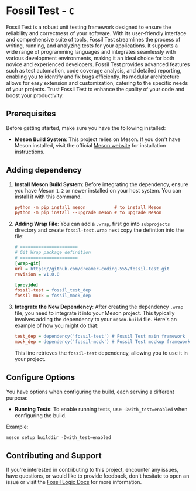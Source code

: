 # Fossil Test - `C`

Fossil Test is a robust unit testing framework designed to ensure the reliability and correctness of your software. With its user-friendly interface and comprehensive suite of tools, Fossil Test streamlines the process of writing, running, and analyzing tests for your applications. It supports a wide range of programming languages and integrates seamlessly with various development environments, making it an ideal choice for both novice and experienced developers. Fossil Test provides advanced features such as test automation, code coverage analysis, and detailed reporting, enabling you to identify and fix bugs efficiently. Its modular architecture allows for easy extension and customization, catering to the specific needs of your projects. Trust Fossil Test to enhance the quality of your code and boost your productivity.

## Prerequisites

Before getting started, make sure you have the following installed:

- **Meson Build System**: This project relies on Meson. If you don't have Meson installed, visit the official [Meson website](https://mesonbuild.com/Getting-meson.html) for installation instructions.

## Adding dependency

1. **Install Meson Build System**: Before integrating the dependency, ensure you have Meson `1.2` or newer installed on your host system. You can install it with this command.

   ```ini
   python -m pip install meson           # to install Meson
   python -m pip install --upgrade meson # to upgrade Meson
   ```

2. **Adding Wrap File**: You can add a `.wrap`, first go into `subprojects` directory and create `fossil-test.wrap` next copy the defintion into the file:

   ```ini
   # ======================
   # Git Wrap package definition
   # ======================
   [wrap-git]
   url = https://github.com/dreamer-coding-555/fossil-test.git
   revision = v1.0.0

   [provide]
   fossil-test = fossil_test_dep
   fossil-mock = fossil_mock_dep
   ```

3. **Integrate the New Dependency**: After creating the dependency `.wrap` file, you need to integrate it into your Meson project. This typically involves adding the dependency to your `meson.build` file. Here's an example of how you might do that:

   ```ini
   test_dep = dependency('fossil-test') # Fossil Test main framework
   mock_dep = dependency('fossil-mock') # Fossil Test mockup framework
   ```

   This line retrieves the `fossil-test` dependency, allowing you to use it in your project.
   
## Configure Options

You have options when configuring the build, each serving a different purpose:

- **Running Tests**: To enable running tests, use `-Dwith_test=enabled` when configuring the build.

Example:

```python
meson setup builddir -Dwith_test=enabled
```

## Contributing and Support

If you're interested in contributing to this project, encounter any issues, have questions, or would like to provide feedback, don't hesitate to open an issue or visit the [Fossil Logic Docs](https://fossillogic.com/docs) for more information.
